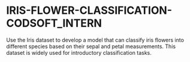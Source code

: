 # IRIS-FLOWER-CLASSIFICATION-CODSOFT_INTERN
Use the Iris dataset to develop a model that can classify iris flowers into different species based on their sepal and petal measurements. This dataset is widely used for introductory classification tasks.
